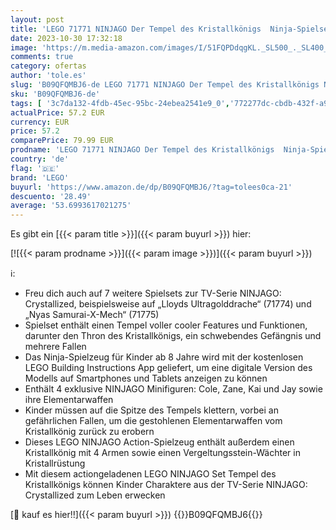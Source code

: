 ```yaml
---
layout: post
title: 'LEGO 71771 NINJAGO Der Tempel des Kristallkönigs  Ninja-Spielset aus der Serie Die Rückkehr  Crystalized  mit Minifiguren Cole  Zane  Kai und Jay  Action-Spielzeug für Kinder ab 8 Jahre'
date: 2023-10-30 17:32:18
image: 'https://m.media-amazon.com/images/I/51FQPDdqgKL._SL500_._SL400_.jpg'
comments: true
category: ofertas
author: 'tole.es'
slug: 'B09QFQMBJ6-de LEGO 71771 NINJAGO Der Tempel des Kristallkönigs Ninja-...'
sku: 'B09QFQMBJ6-de'
tags: [ '3c7da132-4fdb-45ec-95bc-24ebea2541e9_0','772277dc-cbdb-432f-a915-25a321e9ed8c_0','772277dc-cbdb-432f-a915-25a321e9ed8c_3901','Arborist Merchandising Root','Bauspielzeug & Konstruktionsspielzeug','Bauspielzeugsets','Custom Stores','LEGO','Self Service','Special Features Stores','Spielzeug','Xmas23 Most wanted Toys','lego','🇩🇪', ]
actualPrice: 57.2 EUR
currency: EUR
price: 57.2
comparePrice: 79.99 EUR
prodname: 'LEGO 71771 NINJAGO Der Tempel des Kristallkönigs  Ninja-Spielset aus der Serie Die Rückkehr  Crystalized  mit Minifiguren Cole  Zane  Kai und Jay  Action-Spielzeug für Kinder ab 8 Jahre'
country: 'de'
flag: '🇩🇪'
brand: 'LEGO'
buyurl: 'https://www.amazon.de/dp/B09QFQMBJ6/?tag=tolees0ca-21'
descuento: '28.49'
average: '53.6993617021275'
---
```


Es gibt ein [{{< param title >}}]({{< param buyurl >}}) hier:

[![{{< param prodname >}}]({{< param image >}})]({{< param buyurl >}})

ℹ️:

- Freu dich auch auf 7 weitere Spielsets zur TV-Serie NINJAGO: Crystallized, beispielsweise auf „Lloyds Ultragolddrache“ (71774) und „Nyas Samurai-X-Mech“ (71775)
- Spielset enthält einen Tempel voller cooler Features und Funktionen, darunter den Thron des Kristallkönigs, ein schwebendes Gefängnis und mehrere Fallen
- Das Ninja-Spielzeug für Kinder ab 8 Jahre wird mit der kostenlosen LEGO Building Instructions App geliefert, um eine digitale Version des Modells auf Smartphones und Tablets anzeigen zu können
- Enthält 4 exklusive NINJAGO Minifiguren: Cole, Zane, Kai und Jay sowie ihre Elementarwaffen
- Kinder müssen auf die Spitze des Tempels klettern, vorbei an gefährlichen Fallen, um die gestohlenen Elementarwaffen vom Kristallkönig zurück zu erobern
- Dieses LEGO NINJAGO Action-Spielzeug enthält außerdem einen Kristallkönig mit 4 Armen sowie einen Vergeltungsstein-Wächter in Kristallrüstung
- Mit diesem actiongeladenen LEGO NINJAGO Set Tempel des Kristallkönigs können Kinder Charaktere aus der TV-Serie NINJAGO: Crystallized zum Leben erwecken

[🛒 kauf es hier!!]({{< param buyurl >}})
{{<world>}}B09QFQMBJ6{{</world>}}
